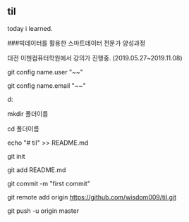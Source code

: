 ## til

today i learned.

###빅데이터를 활용한 스마트데이터 전문가 양성과정

대전 이젠컴퓨터학원에서 강의가 진행중.
(2019.05.27~2019.11.08)


git config name.user "~~" 

git config name.email "~~" 

d:

mkdir 폴더이름

cd 폴더이름

echo "# til" >> README.md

git init

git add README.md

git commit -m "first commit"

git remote add origin https://github.com/wisdom009/til.git

git push -u origin master
